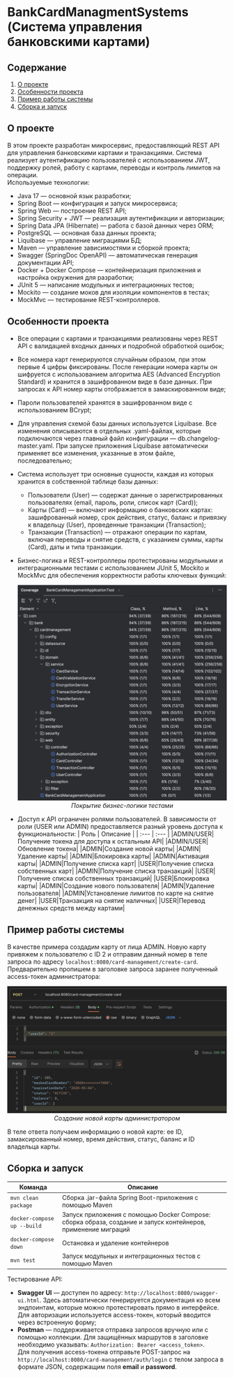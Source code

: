 # BankCardManagmentSystems (Система управления банковскими картами)

## Содержание
1. [О проекте](#о-проекте)
2. [Особенности проекта](#особенности-проекта)
3. [Пример работы системы](#пример-работы-системы)
4. [Сборка и запуск](#сборка-и-запуск)

## О проекте

В этом проекте разработан микросервис, предоставляющий REST API для управления банковскими картами и транзакциями. Система реализует аутентификацию пользователей с использованием JWT, поддержку ролей, работу с картами, переводы и контроль лимитов на операции.<br>
Используемые технологии:
* Java 17 — основной язык разработки;
* Spring Boot — конфигурация и запуск микросервиса;
* Spring Web — построение REST API;
* Spring Security + JWT — реализация аутентификации и авторизации;
* Spring Data JPA (Hibernate) — работа с базой данных через ORM;
* PostgreSQL — основная база данных проекта;
* Liquibase — управление миграциями БД;
* Maven — управление зависимостями и сборкой проекта;
* Swagger (SpringDoc OpenAPI) — автоматическая генерация документации API;
* Docker + Docker Compose — контейнеризация приложения и настройка окружения для разработки;
* JUnit 5 — написание модульных и интеграционных тестов;
* Mockito — создание моков для изоляции компонентов в тестах;
* MockMvc — тестирование REST-контроллеров.

## Особенности проекта

* Все операции с картами и транзакциями реализованы через REST API с валидацией входных данных и подробной обработкой ошибок;
* Все номера карт генерируются случайным образом, при этом первые 4 цифры фиксированы. После генерации номера карты он шифруется с использованием алгоритма AES (Advanced Encryption Standard) и хранится в зашифрованном виде в базе данных. При запросах к API номер карты отображается в замаскированном виде;
* Пароли пользователей хранятся в зашифрованном виде с использованием BCrypt;
* Для управления схемой базы данных используется Liquibase. Все изменения описываются в отдельных .yaml-файлах, которые подключаются через главный файл конфигурации — db.changelog-master.yaml. При запуске приложения Liquibase автоматически применяет все изменения, указанные в этом файле, последовательно;
* Система использует три основные сущности, каждая из которых хранится в собственной таблице базы данных:
  * Пользователи (User) — содержат данные о зарегистрированных пользователях (email, пароль, роли, список карт (Card));
  * Карты (Card) — включают информацию о банковских картах: зашифрованный номер, срок действия, статус, баланс и привязку к владельцу (User), проведенные транзакции (Transaction);
  * Транзакции (Transaction) — отражают операции по картам, включая переводы и снятие средств, с указанием суммы, карты (Card), даты и типа транзакции.
* Бизнес-логика и REST-контроллеры протестированы модульными и интеграционными тестами с использованием JUnit 5, Mockito и MockMvc для обеспечения корректности работы ключевых функций:
    <div align=center>
     
 	![Покрытие бизнес-логики тестами](images/test_coverage.png)
  *Покрытие бизнес-логики тестами*
 	</div>
 
* Доступ к API ограничен ролями пользователей. В зависимости от роли (USER или ADMIN) предоставляется разный уровень доступа к функциональности:
  |  Роль | Описание |
  | :--- | :--- |
  |ADMIN/USER|Получение токена для доступа к остальным API|
  |ADMIN/USER|Обновление токена|
  |ADMIN|Создание новой карты|
  |ADMIN|Удаление карты|
  |ADMIN|Блокировка карты|
  |ADMIN|Активация карты|
  |ADMIN|Получение списка карт|
  |USER|Получение списка собственных карт|
  |ADMIN|Получение списка транзакций|
  |USER|Получение списка собственных транзакций|
  |USER|Блокировка карты|
  |ADMIN|Создание нового пользователя|
  |ADMIN|Удаление пользователя|
  |ADMIN|Установление лимитов по карте на снятие денег|
  |USER|Транзакция на снятие наличных|
  |USER|Перевод денежных средств между картами|
  
## Пример работы системы

В качестве примера создадим карту от лица ADMIN. Новую карту привяжем к пользователю с ID 2 и отправим данный номер в теле запроса по адресу `localhost:8080/card-management/create-card`. Предварительно пропишем в заголовке запроса заранее полученный access-токен администратора:

  <div align=center>
	  
![Создание новой карты администратором](images/create_card.png)
*Создание новой карты администратором*
</div>

В теле ответа получаем информацию о новой карте: ее ID, замаксированный номер, время действия, статус, баланс и ID владельца карты.
 
## Сборка и запуск

| Команда                                          | Описание                                                                |
|--------------------------------------------------|-------------------------------------------------------------------------|
| `mvn clean package`                              | Сборка .jar-файла Spring Boot-приложения с помощью Maven                |
| `docker-compose up --build`                      | Запуск приложения с помощью Docker Compose: сборка образа, создание и запуск контейнеров, применение миграций |
| `docker-compose down`                            | Остановка и удаление контейнеров                                        |
| `mvn test`                                       | Запуск модульных и интеграционных тестов с помощью Maven                |

Тестирование API:<br>
  * **Swagger UI** — доступен по адресу: `http://localhost:8080/swagger-ui.html`. Здесь автоматически генерируется документация ко всем эндпоинтам, которые можно протестировать прямо в интерфейсе. Для авторизации используется access-токен, который вводится через встроенную форму;
  * **Postman** — поддерживается отправка запросов вручную или с помощью коллекции. Для защищённых маршрутов в заголовке необходимо указывать:
  `Authorization: Bearer <access_token>`.<br>
  Для получения access-токена отправьте POST-запрос на `http://localhost:8080/card-management/auth/login` с телом запроса в формате JSON, содержащим поля **email** и **password**.
